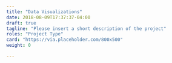 ```yaml
---
title: "Data Visualizations"
date: 2018-08-09T17:37:37-04:00
draft: true
tagline: "Please insert a short description of the project"
roles: "Project Type"
card: "https://via.placeholder.com/800x500"
weight: 0

---
```

